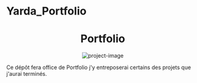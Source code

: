 # Yarda_Portfolio
<h1 align="center" id="title">Portfolio</h1>

<p align="center"><img src="https://cdn.discordapp.com/attachments/1225807874337411115/1248585216025694208/LinkTodin_2.png?ex=66643319&amp;is=6662e199&amp;hm=f6461c0ba8380028dbe90e6aa14df889534aee4f7ac7a6d63e62a6d7b92e1603&amp;" alt="project-image"></p>

<p id="description">Ce dépôt fera office de Portfolio j'y entreposerai certains des projets que j'aurai terminés.</p>
